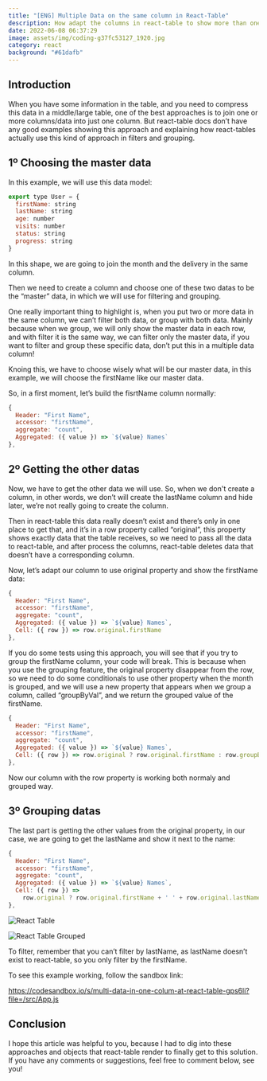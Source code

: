 ```yaml
---
title: "[ENG] Multiple Data on the same column in React-Table"
description: How adapt the columns in react-table to show more than one data
date: 2022-06-08 06:37:29
image: assets/img/coding-g37fc53127_1920.jpg
category: react
background: "#61dafb"
---
```

## Introduction

When you have some information in the table, and you need to compress this data in a middle/large table, one of the best approaches is to join one or more columns/data into just one column. But react-table docs don’t have any good examples showing this approach and explaining how react-tables actually use this kind of approach in filters and grouping.

## 1º Choosing the master data

In this example, we will use this data model:

```jsx
export type User = {
  firstName: string
  lastName: string
  age: number
  visits: number
  status: string
  progress: string
}
```

In this shape, we are going to join the month and the delivery in the same column.

Then we need to create a column and choose one of these two datas to be the “master” data, in which we will use for filtering and grouping.

One really important thing to highlight is, when you put two or more data in the same column, we can’t filter both data, or group with both data. Mainly because when we group, we will only  show the master data in each row, and with filter it is the same way, we can filter only the master data, if you want to filter and group these specific data, don’t put this in a multiple data column!

Knoing this, we have to choose wisely what will be our master data, in this example, we will choose the firstName like our master data.

So, in a first moment, let’s build the fisrtName column normally:

```jsx
{
  Header: "First Name",
  accessor: "firstName",
  aggregate: "count",
  Aggregated: ({ value }) => `${value} Names`
},
```

## 2º Getting the other datas

Now, we have to get the other data we will use. So, when we don't create a column, in other words, we don’t will create the lastName column and hide later, we’re not really going to create the column.

Then in react-table this data really doesn’t exist and there’s only in one place to get that, and it’s in a row property called “original”, this property shows exactly data that the table receives, so we need to pass all the data to react-table, and after process the columns, react-table deletes data that doesn’t have a corresponding column.

Now, let’s  adapt our column to use original property and show the firstName data:

```jsx
{
  Header: "First Name",
  accessor: "firstName",
  aggregate: "count",
  Aggregated: ({ value }) => `${value} Names`,
  Cell: ({ row }) => row.original.firstName
},
```

If you do some tests using this approach, you will see that if you try to group the firstName column, your code will break. This is because when you use the grouping feature, the original property disappear from the row, so we need to do some conditionals to use other property when the month is grouped, and we will use a new property that appears when we group a column, called “groupByVal”, and we return the grouped value of the firstName.

```jsx
{
  Header: "First Name",
  accessor: "firstName",
  aggregate: "count",
  Aggregated: ({ value }) => `${value} Names`,
  Cell: ({ row }) => row.original ? row.original.firstName : row.groupByVal
},
```

Now our column with the row property is working both normaly and grouped way. 

## 3º Grouping datas

The last part is getting the other values from the original property, in our case, we are going to get the lastName and show it next to the name:

```jsx
{
  Header: "First Name",
  accessor: "firstName",
  aggregate: "count",
  Aggregated: ({ value }) => `${value} Names`,
  Cell: ({ row }) =>
    row.original ? row.original.firstName + ' ' + row.original.lastName : row.groupByVal
},
```

![React Table](assets/img/react-table-01.png "React Table")

![React Table Grouped](assets/img/react-table-02.png "React Table Grouped")

To filter, remember that you can’t filter by lastName, as lastName doesn’t exist to react-table, so you only filter by the firstName.

To see this example working, follow the sandbox link:

<https://codesandbox.io/s/multi-data-in-one-colum-at-react-table-gps6li?file=/src/App.js>

## Conclusion

I hope this article was helpful to you, because I had to dig into these approaches and objects that react-table render to finally get to this solution. If you have any comments or suggestions, feel free to comment below, see you!